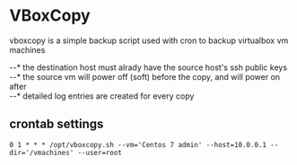 # VBoxCopy
vboxcopy is a simple backup script used with cron to backup virtualbox vm machines  

--* the destination host must alrady have the source host's ssh public keys  
--* the source vm will power off (soft) before the copy, and will power on after  
--* detailed log entries are created for every copy  

## crontab settings
```
0 1 * * * /opt/vboxcopy.sh --vm='Centos 7 admin' --host=10.0.0.1 --dir='/vmachines' --user=root
```

